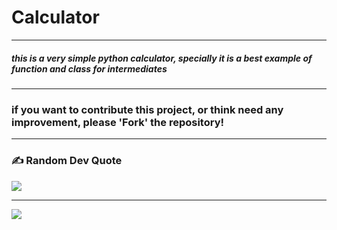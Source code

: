 # Calculator

<hr/>

##### this is a very simple python calculator, specially it is a best example of function and class for intermediates

<hr/>

### if you want to contribute this project, or think need any improvement, please 'Fork' the repository!

<hr/>

### ✍️ Random Dev Quote
![](https://quotes-github-readme.vercel.app/api?type=horizontal&theme=radical)

---
[![](https://visitcount.itsvg.in/api?id=mdshakib007&icon=0&color=0)](https://visitcount.itsvg.in)

<!-- Proudly created with GPRM ( https://gprm.itsvg.in ) -->
